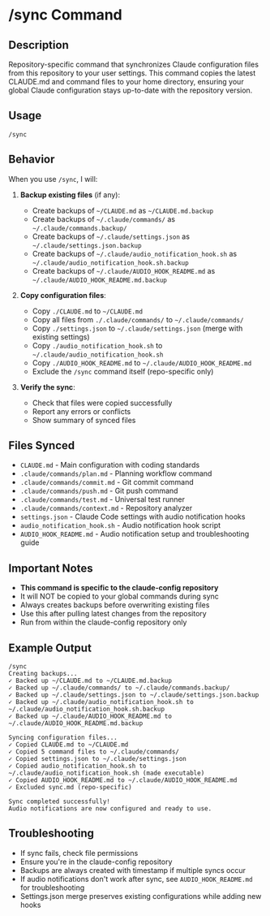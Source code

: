 # /sync Command

## Description
Repository-specific command that synchronizes Claude configuration files from this repository to your user settings. This command copies the latest CLAUDE.md and command files to your home directory, ensuring your global Claude configuration stays up-to-date with the repository version.

## Usage
```
/sync
```

## Behavior
When you use `/sync`, I will:

1. **Backup existing files** (if any):
   - Create backups of `~/CLAUDE.md` as `~/CLAUDE.md.backup`
   - Create backups of `~/.claude/commands/` as `~/.claude/commands.backup/`
   - Create backups of `~/.claude/settings.json` as `~/.claude/settings.json.backup`
   - Create backups of `~/.claude/audio_notification_hook.sh` as `~/.claude/audio_notification_hook.sh.backup`
   - Create backups of `~/.claude/AUDIO_HOOK_README.md` as `~/.claude/AUDIO_HOOK_README.md.backup`

2. **Copy configuration files**:
   - Copy `./CLAUDE.md` to `~/CLAUDE.md`
   - Copy all files from `./.claude/commands/` to `~/.claude/commands/`
   - Copy `./settings.json` to `~/.claude/settings.json` (merge with existing settings)
   - Copy `./audio_notification_hook.sh` to `~/.claude/audio_notification_hook.sh`
   - Copy `./AUDIO_HOOK_README.md` to `~/.claude/AUDIO_HOOK_README.md`
   - Exclude the `/sync` command itself (repo-specific only)

3. **Verify the sync**:
   - Check that files were copied successfully
   - Report any errors or conflicts
   - Show summary of synced files

## Files Synced
- `CLAUDE.md` - Main configuration with coding standards
- `.claude/commands/plan.md` - Planning workflow command
- `.claude/commands/commit.md` - Git commit command
- `.claude/commands/push.md` - Git push command
- `.claude/commands/test.md` - Universal test runner
- `.claude/commands/context.md` - Repository analyzer
- `settings.json` - Claude Code settings with audio notification hooks
- `audio_notification_hook.sh` - Audio notification hook script
- `AUDIO_HOOK_README.md` - Audio notification setup and troubleshooting guide

## Important Notes
- **This command is specific to the claude-config repository**
- It will NOT be copied to your global commands during sync
- Always creates backups before overwriting existing files
- Use this after pulling latest changes from the repository
- Run from within the claude-config repository only

## Example Output
```
/sync
Creating backups...
✓ Backed up ~/CLAUDE.md to ~/CLAUDE.md.backup
✓ Backed up ~/.claude/commands/ to ~/.claude/commands.backup/
✓ Backed up ~/.claude/settings.json to ~/.claude/settings.json.backup
✓ Backed up ~/.claude/audio_notification_hook.sh to ~/.claude/audio_notification_hook.sh.backup
✓ Backed up ~/.claude/AUDIO_HOOK_README.md to ~/.claude/AUDIO_HOOK_README.md.backup

Syncing configuration files...
✓ Copied CLAUDE.md to ~/CLAUDE.md
✓ Copied 5 command files to ~/.claude/commands/
✓ Copied settings.json to ~/.claude/settings.json
✓ Copied audio_notification_hook.sh to ~/.claude/audio_notification_hook.sh (made executable)
✓ Copied AUDIO_HOOK_README.md to ~/.claude/AUDIO_HOOK_README.md
✓ Excluded sync.md (repo-specific)

Sync completed successfully!
Audio notifications are now configured and ready to use.
```

## Troubleshooting
- If sync fails, check file permissions
- Ensure you're in the claude-config repository
- Backups are always created with timestamp if multiple syncs occur
- If audio notifications don't work after sync, see `AUDIO_HOOK_README.md` for troubleshooting
- Settings.json merge preserves existing configurations while adding new hooks